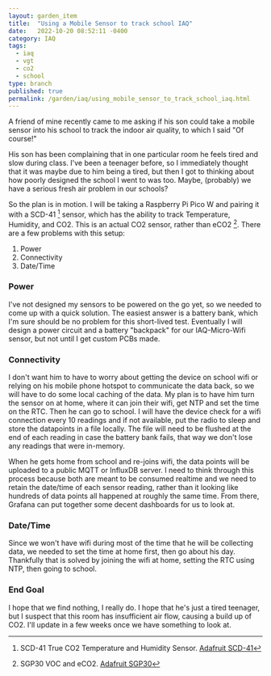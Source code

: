 ```yaml
---
layout: garden_item
title:  "Using a Mobile Sensor to track school IAQ"
date:   2022-10-20 08:52:11 -0400
category: IAQ
tags:
  - iaq
  - vgt
  - co2
  - school
type: branch
published: true
permalink: /garden/iaq/using_mobile_sensor_to_track_school_iaq.html
---
```


A friend of mine recently came to me asking if his son could take a mobile sensor into his school to track the indoor air quality, to which I said "Of course!"

His son has been complaining that in one particular room he feels tired and slow during class. I've been a teenager before, so I immediately thought that it was maybe due to him being a tired, but then I got to thinking about how poorly designed the school I went to was too. Maybe, (probably) we have a serious fresh air problem in our schools?

So the plan is in motion. I will be taking a Raspberry Pi Pico W and pairing it with a SCD-41 [^scd41] sensor, which has the ability to track Temperature, Humidity, and CO2. This is an actual CO2 sensor, rather than eCO2 [^eco2]. There are a few problems with this setup:

1. Power
2. Connectivity
3. Date/Time

### Power

I've not designed my sensors to be powered on the go yet, so we needed to come up with a quick solution. The easiest answer is a battery bank, which I'm sure should be no problem for this short-lived test. Eventually I will design a power circuit and a battery "backpack" for our IAQ-Micro-Wifi sensor, but not until I get custom PCBs made.

### Connectivity

I don't want him to have to worry about getting the device on school wifi or relying on his mobile phone hotspot to communicate the data back, so we will have to do some local caching of the data. My plan is to have him turn the sensor on at home, where it can join their wifi, get NTP and set the time on the RTC. Then he can go to school. I will have the device check for a wifi connection every 10 readings and if not available, put the radio to sleep and store the datapoints in a file locally. The file will need to be flushed at the end of each reading in case the battery bank fails, that way we don't lose any readings that were in-memory. 

When he gets home from school and re-joins wifi, the data points will be uploaded to a public MQTT or InfluxDB server. I need to think through this process because both are meant to be consumed realtime and we need to retain the date/time of each sensor reading, rather than it looking like hundreds of data points all happened at roughly the same time. From there, Grafana can put together some decent dashboards for us to look at.

### Date/Time

Since we won't have wifi during most of the time that he will be collecting data, we needed to set the time at home first, then go about his day. Thankfully that is solved by joining the wifi at home, setting the RTC using NTP, then going to school. 

### End Goal

I hope that we find nothing, I really do. I hope that he's just a tired teenager, but I suspect that this room has insufficient air flow, causing a build up of CO2. I'll update in a few weeks once we have something to look at.

[^scd41]: SCD-41 True CO2 Temperature and Humidity Sensor. [Adafruit SCD-41](https://www.adafruit.com/product/5190)

[^eco2]: SGP30 VOC and eCO2. [Adafruit SGP30](https://www.adafruit.com/product/3709)